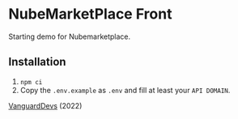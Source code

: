 # NubeMarketPlace Front

Starting demo for Nubemarketplace.

## Installation

1. `npm ci`
2. Copy the `.env.example` as `.env` and fill at least your `API DOMAIN`.

[VanguardDevs](VanguardDevs/nubemarketplace-front) (2022)
